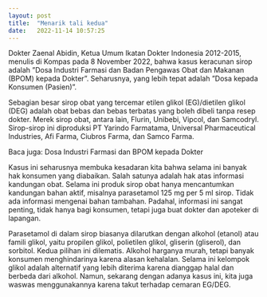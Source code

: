 ```yaml
---
layout: post
title:  "Menarik tali kedua"
date:   2022-11-14 10:57:25 
---
```

Dokter Zaenal Abidin, Ketua Umum Ikatan Dokter Indonesia 2012-2015, menulis di Kompas pada 8 November 2022, bahwa kasus keracunan sirop adalah ”Dosa Industri Farmasi dan Badan Pengawas Obat dan Makanan (BPOM) kepada Dokter”. Seharusnya, yang lebih tepat adalah ”Dosa kepada Konsumen (Pasien)”.

Sebagian besar sirop obat yang tercemar etilen glikol (EG)/dietilen glikol (DEG) adalah obat bebas dan bebas terbatas yang boleh dibeli tanpa resep dokter. Merek sirop obat, antara lain, Flurin, Unibebi, Vipcol, dan Samcodryl. Sirop-sirop ini diproduksi PT Yarindo Farmatama, Universal Pharmaceutical Industries, Afi Farma, Ciubros Farma, dan Samco Farma.

Baca juga: Dosa Industri Farmasi dan BPOM kepada Dokter

Kasus ini seharusnya membuka kesadaran kita bahwa selama ini banyak hak konsumen yang diabaikan. Salah satunya adalah hak atas informasi kandungan obat. Selama ini produk sirop obat hanya mencantumkan kandungan bahan aktif, misalnya parasetamol 125 mg per 5 ml sirop. Tidak ada informasi mengenai bahan tambahan. Padahal, informasi ini sangat penting, tidak hanya bagi konsumen, tetapi juga buat dokter dan apoteker di lapangan.

Parasetamol di dalam sirop biasanya dilarutkan dengan alkohol (etanol) atau famili glikol, yaitu propilen glikol, polietilen glikol, gliserin (gliserol), dan sorbitol. Kedua pilihan ini dilematis. Alkohol harganya murah, tetapi banyak konsumen menghindarinya karena alasan kehalalan. Selama ini kelompok glikol adalah alternatif yang lebih diterima karena dianggap halal dan berbeda dari alkohol. Namun, sekarang dengan adanya kasus ini, kita juga waswas menggunakannya karena takut terhadap cemaran EG/DEG.